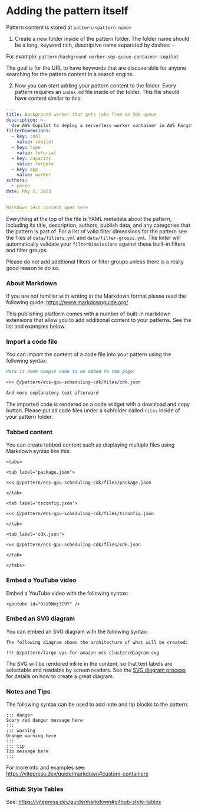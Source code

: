 # Adding the pattern itself

Pattern content is stored at `pattern/<pattern-name>`

1. Create a new folder inside of the pattern folder. The folder name should be a long, keyword rich, descriptive name separated by dashes: -

For example: `pattern/background-worker-sqs-queue-container-copilot`

The goal is for the URL to have keywords that are discoverable for anyone searching for the pattern content in a search engine.

2. Now you can start adding your pattern content to the folder. Every pattern requires an `index.md` file inside of the folder. This file should have content similar to this:

```yaml
---
title: Background worker that gets jobs from an SQS queue
description: >-
  Use AWS Copilot to deploy a serverless worker container in AWS Fargate that does jobs off an SQS queue.
filterDimensions:
  - key: tool
    value: copilot
  - key: type
    value: tutorial
  - key: capacity
    value: fargate
  - key: app
    value: worker
authors:
  - peckn
date: May 5, 2023
---

Markdown text content goes here
```

Everything at the top of the file is YAML metadata about the pattern, including its title, description, authors, publish data, and any categories that the pattern is part of. For a list of valid filter dimensions for the pattern see the files at `data/filters.yml` and `data/filter-groups.yml`. The linter will automatically validate your `filterDimeinsions` against these built-in filters and filter groups.

Please do not add additional filters or filter groups unless there is a really good reason to do so.

### About Markdown

If you are not familiar with writing in the Markdown format please read the following guide: https://www.markdownguide.org/

This publishing platform comes with a number of built-in markdown extensions that allow you to add additional content to your patterns. See the list and examples below:

### Import a code file

You can import the content of a code file into your pattern using the following syntax:


```markdown
Here is some sample code to be added to the page:

<<< @/pattern/ecs-gpu-scheduling-cdk/files/cdk.json

And more explanatory text afterward
```

The imported code is rendered as a code widget with a download and copy button.
Please put all code files under a subfolder called `files` inside of your pattern folder.

### Tabbed content

You can create tabbed content such as displaying multiple files using Markdown syntax like this:

```
<tabs>

<tab label="package.json">

<<< @/pattern/ecs-gpu-scheduling-cdk/files/package.json

</tab>

<tab label='tsconfig.json'>

<<< @/pattern/ecs-gpu-scheduling-cdk/files/tsconfig.json

</tab>

<tab label='cdk.json'>

<<< @/pattern/ecs-gpu-scheduling-cdk/files/cdk.json

</tab>

</tabs>
```

### Embed a YouTube video

Embed a YouTube video with the following syntax:

```
<youtube id="Osi9Nmj3C9Y" />
```

### Embed an SVG diagram

You can embed an SVG diagram with the following syntax:

```
The following diagram shows the architecture of what will be created:

!!! @/pattern/large-vpc-for-amazon-ecs-cluster/diagram.svg
```

The SVG will be rendered inline in the content, so that text labels are selectable and readable by screen readers. See the [SVG diagram process](./svg-diagram-process.md) for details on how to create a great diagram.

### Notes and Tips

The following syntax can be used to add note and tip blocks to the pattern:

```
::: danger
Scary red danger message here
:::
::: warning
Orange warning here
:::
::: tip
Tip message here
:::
```

For more info and examples see: https://vitepress.dev/guide/markdown#custom-containers

### Github Style Tables

See: https://vitepress.dev/guide/markdown#github-style-tables
